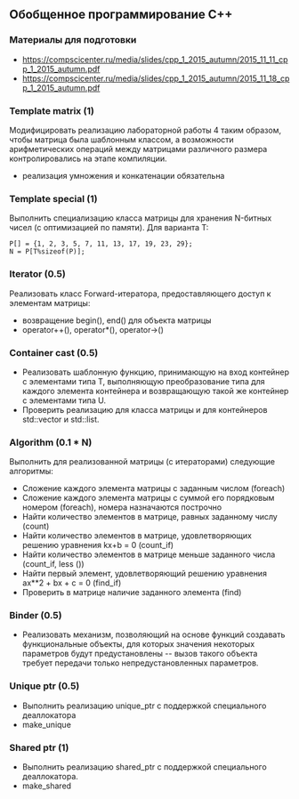 ## Обобщенное программирование С++

### Материалы для подготовки
* https://compscicenter.ru/media/slides/cpp_1_2015_autumn/2015_11_11_cpp_1_2015_autumn.pdf
* https://compscicenter.ru/media/slides/cpp_1_2015_autumn/2015_11_18_cpp_1_2015_autumn.pdf

### Template matrix (1)

Модифицировать реализацию лабораторной работы 4 таким образом, чтобы матрица была шаблонным классом, а возможности арифметических операций между матрицами различного размера контролировались на этапе компиляции.
* реализация умножения и конкатенации обязательна

### Template special (1)
Выполнить специализацию класса матрицы для хранения N-битных чисел (с оптимизацией по памяти).
Для варианта T:
```
P[] = {1, 2, 3, 5, 7, 11, 13, 17, 19, 23, 29};
N = P[T%sizeof(P)];
```

### Iterator (0.5)
Реализовать класс Forward-итератора, предоставляющего доступ к элементам матрицы:
* возвращение begin(), end() для объекта матрицы
* operator++(), operator*(), operator->()

### Container cast (0.5)
* Реализовать шаблонную функцию, принимающую на вход контейнер с элементами типа T, выполняющую преобразование типа для каждого элемента контейнера и возвращающую такой же контейнер с элементами типа U.
* Проверить реализацию для класса матрицы и для контейнеров std::vector и std::list.

### Algorithm (0.1 * N)
Выполнить для реализованной матрицы (с итераторами) следующие алгоритмы:
* Сложение каждого элемента матрицы с заданным числом (foreach)
* Сложение каждого элемента матрицы с суммой его порядковым номером (foreach), номера назначаются построчно
* Найти количество элементов в матрице, равных заданному числу (count)
* Найти количество элементов в матрице, удовлетворяющих решению уравнения kx+b = 0 (count_if)
* Найти количество элементов в матрице меньше заданного числа (count_if, less (<functional>))
* Найти первый элемент, удовлетворяющий решению уравнения ax**2 + bx + c = 0 (find_if)
* Проверить в матрице наличие заданного элемента (find)


### Binder (0.5)
* Реализовать механизм, позволяющий на основе функций создавать функциональные объекты, для которых значения некоторых параметров будут предустановлены -- вызов такого объекта требует передачи только непредустановленных параметров.

### Unique ptr (0.5)
* Выполнить реализацию unique_ptr с поддержкой специального деаллокатора
* make_unique

### Shared ptr (1)
* Выполнить реализацию shared_ptr с поддержкой специального деаллокатора.
* make_shared
